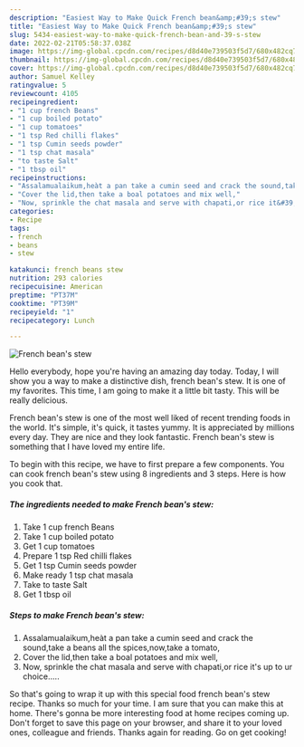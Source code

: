 ```yaml
---
description: "Easiest Way to Make Quick French bean&amp;#39;s stew"
title: "Easiest Way to Make Quick French bean&amp;#39;s stew"
slug: 5434-easiest-way-to-make-quick-french-bean-and-39-s-stew
date: 2022-02-21T05:58:37.038Z
image: https://img-global.cpcdn.com/recipes/d8d40e739503f5d7/680x482cq70/french-beans-stew-recipe-main-photo.jpg
thumbnail: https://img-global.cpcdn.com/recipes/d8d40e739503f5d7/680x482cq70/french-beans-stew-recipe-main-photo.jpg
cover: https://img-global.cpcdn.com/recipes/d8d40e739503f5d7/680x482cq70/french-beans-stew-recipe-main-photo.jpg
author: Samuel Kelley
ratingvalue: 5
reviewcount: 4105
recipeingredient:
- "1 cup french Beans"
- "1 cup boiled potato"
- "1 cup tomatoes"
- "1 tsp Red chilli flakes"
- "1 tsp Cumin seeds powder"
- "1 tsp chat masala"
- "to taste Salt"
- "1 tbsp oil"
recipeinstructions:
- "Assalamualaikum,heàt a pan take a cumin seed and crack the sound,take a beans all the spices,now,take a tomato,"
- "Cover the lid,then take a boal potatoes and mix well,"
- "Now, sprinkle the chat masala and serve with chapati,or rice it&#39;s up to ur choice....."
categories:
- Recipe
tags:
- french
- beans
- stew

katakunci: french beans stew 
nutrition: 293 calories
recipecuisine: American
preptime: "PT37M"
cooktime: "PT39M"
recipeyield: "1"
recipecategory: Lunch

---
```



![French bean&#39;s stew](https://img-global.cpcdn.com/recipes/d8d40e739503f5d7/680x482cq70/french-beans-stew-recipe-main-photo.jpg)

Hello everybody, hope you're having an amazing day today. Today, I will show you a way to make a distinctive dish, french bean&#39;s stew. It is one of my favorites. This time, I am going to make it a little bit tasty. This will be really delicious.



French bean&#39;s stew is one of the most well liked of recent trending foods in the world. It's simple, it's quick, it tastes yummy. It is appreciated by millions every day. They are nice and they look fantastic. French bean&#39;s stew is something that I have loved my entire life.


To begin with this recipe, we have to first prepare a few components. You can cook french bean&#39;s stew using 8 ingredients and 3 steps. Here is how you cook that.

<!--inarticleads1-->

##### The ingredients needed to make French bean&#39;s stew:

1. Take 1 cup french Beans
1. Take 1 cup boiled potato
1. Get 1 cup tomatoes
1. Prepare 1 tsp Red chilli flakes
1. Get 1 tsp Cumin seeds powder
1. Make ready 1 tsp chat masala
1. Take to taste Salt
1. Get 1 tbsp oil




<!--inarticleads2-->

##### Steps to make French bean&#39;s stew:

1. Assalamualaikum,heàt a pan take a cumin seed and crack the sound,take a beans all the spices,now,take a tomato,
1. Cover the lid,then take a boal potatoes and mix well,
1. Now, sprinkle the chat masala and serve with chapati,or rice it&#39;s up to ur choice.....




So that's going to wrap it up with this special food french bean&#39;s stew recipe. Thanks so much for your time. I am sure that you can make this at home. There's gonna be more interesting food at home recipes coming up. Don't forget to save this page on your browser, and share it to your loved ones, colleague and friends. Thanks again for reading. Go on get cooking!
